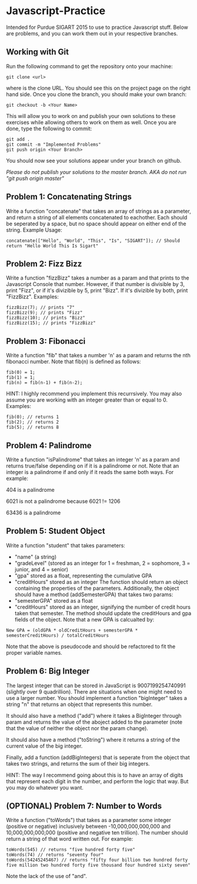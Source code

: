 # Javascript-Practice
Intended for Purdue SIGART 2015 to use to practice Javascript stuff.
Below are problems, and you can work them out in your respective branches.

## Working with Git
Run the following command to get the repository onto your machine:
```
git clone <url>
```
where <url> is the clone URL. You should see this on the project page on the right hand side.
Once you clone the branch, you should make your own branch:
```
git checkout -b <Your Name>
```
This will allow you to work on and publish your own solutions to these exercises while allowing others to work on them as well.
Once you are done, type the following to commit:
```
git add .
git commit -m "Implemented Problems"
git push origin <Your Branch>
```
You should now see your solutions appear under your branch on github.

*Please do not publish your solutions to the master branch. AKA do not run "git push origin master"*

## Problem 1: Concatenating Strings
Write a function "concatenate" that takes an array of strings as a parameter, and return a string of all elements concatenated to eachother.
Each should be seperated by a space, but no space should appear on either end of the string.
Example Usage:
```
concatenate(["Hello", "World", "This", "Is", "SIGART"]); // Should return "Hello World This Is Sigart"
```
## Problem 2: Fizz Bizz
Write a function "fizzBizz" takes a number as a param and that prints to the Javascript Console that number. However, if that number is divisible by 3, print "Fizz", or if it's divizible by 5, print "Bizz". If it's divizible by both, print "FizzBizz".
Examples:
```
fizzBizz(7); // prints "7"
fizzBizz(9); // prints "Fizz"
fizzBizz(10); // prints "Bizz"
fizzBizz(15); // prints "FizzBizz"
```
## Problem 3: Fibonacci
Write a function "fib" that takes a number 'n' as a param and returns the nth fibonacci number. Note that fib(n) is defined as follows:
```
fib(0) = 1;
fib(1) = 1;
fib(n) = fib(n-1) + fib(n-2);
```
HINT: I highly recommend you implement this recurrsively. You may also assume you are working with an integer greater than or equal to 0.
Examples:
```
fib(0); // returns 1
fib(2); // returns 2
fib(5); // returns 8
```
## Problem 4: Palindrome
Write a function "isPalindrome" that takes an integer 'n' as a param and returns true/false depending on if it is a palindrome or not. Note that an integer is a palindrome if and only if it reads the same both ways. For example:

404 is a palindrome

6021 is not a palindrome because 6021 != 1206

63436 is a palindrome
## Problem 5: Student Object
Write a function "student" that takes parameters:
* "name" (a string)
* "gradeLevel" (stored as an integer for 1 = freshman, 2 = sophomore, 3 = junior, and 4 = senior)
* "gpa" stored as a float, representing the cumulative GPA
* "creditHours" stored as an integer
The function should return an object containing the properties of the parameters. Additionally, the object should have a method (addSemesterGPA) that takes two params:
* "semesterGPA" stored as a float
* "creditHours" stored as an integer, signifying the number of credit hours taken that semester.
The method should update the creditHours and gpa fields of the object.  Note that a new GPA is calcualted by:
```
New GPA = (oldGPA * oldCreditHours + semesterGPA * semesterCreditHours) / totalCreditHours
```
Note that the above is pseudocode and should be refactored to fit the proper variable names.
## Problem 6: Big Integer
The largest integer that can be stored in JavaScript is 9007199254740991 (slightly over 9 quadrillion). There are situations when one might need to use a larger number. You should implement a function "bigInteger" takes a string "n" that returns an object that represents this number. 

It should also have a method ("add") where it takes a BigInteger through param and returns the value of the aboject added to the parameter (note that the value of neither the object nor the param change).

It should also have a method ("toString") where it returns a string of the current value of the big integer.

Finally, add a function (addBigIntegers) that is seperate from the object that takes two strings, and returns the sum of their big integers.

HINT: The way I recommend going about this is to have an array of digits that represent each digit in the number, and perform the logic that way. But you may do whatever you want.
## (OPTIONAL) Problem 7: Number to Words
Write a function ("toWords") that takes as a parameter some integer (positive or negative) inclusively between -10,000,000,000,000 and 10,000,000,000,000 (positive and negative ten trillion). The number should return a string of that word written out. For example:
```
toWords(545) // returns "five hundred forty five"
toWords(74) // returns "seventy four"
toWords(54245245467) // returns "fifty four billion two hundred forty five million two hundred forty five thousand four hundred sixty seven"
```
Note the lack of the use of "and".
